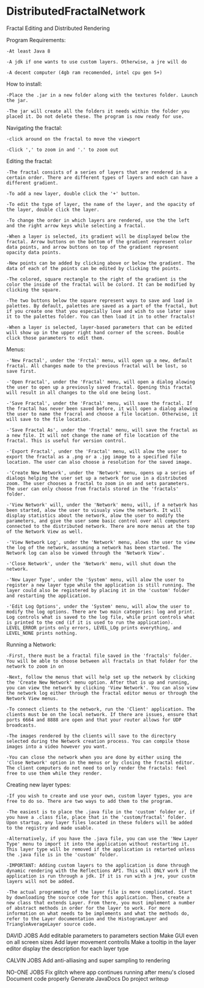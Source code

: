 # DistributedFractalNetwork
Fractal Editing and Distributed Rendering

Program  Requirements:

	-At least Java 8

	-A jdk if one wants to use custom layers. Otherwise, a jre will do

	-A decent computer (4gb ram recomended, intel cpu gen 5+)


How to install:

	-Place the .jar in a new folder along with the textures folder. Launch the jar.

	-The jar will create all the folders it needs within the folder you placed it. Do not delete these. The program is now ready for use.


Navigating the fractal:

	-click around on the fractal to move the viewport

	-Click ',' to zoom in and '.' to zoom out


Editing the fractal:

	-The fractal consists of a series of layers that are rendered in a certain order. There are different types of layers and each can have a different gradient.

	-To add a new layer, double click the '+' button.

	-To edit the type of layer, the name of the layer, and the opacity of the layer, double click the layer.

	-To change the order in which layers are rendered, use the the left and the right arrow keys while selecting a fractal.

	-When a layer is selected, its gradient will be displayed below the fractal. Arrow buttons on the bottom of the gradient represent color data points, and arrow buttons on top of the gradient represent opacity data points.

	-New points can be added by clicking above or below the gradient. The data of each of the points can be edited by clicking the points.

	-The colored, square rectangle to the right of the gradient is the color the inside of the fractal will be colord. It can be modified by clicking the square.

	-The two buttons below the square represent ways to save and load in palettes. By default, palettes are saved as a part of the fractal, but if you create one that you especially love and wish to use later save it to the palettes folder. You can then load it in to other fractals!

	-When a layer is selected, layer-based parameters that can be edited will show up in the upper right hand corner of the screen. Double click those parameters to edit them.	


Menus:

	-'New Fractal', under the 'Frctal' menu, will open up a new, default fractal. All changes made to the previous fractal will be lost, so save first.

	-'Open Fractal', under the 'Fractal' menu, will open a dialog alowing the user to open up a previously saved fractal. Opening this fractal will result in all changes to the old one being lost.

	-'Save Fractal', under the 'Fractal' menu, will save the fractal. If the fractal has never been saved before, it will open a dialog alowing the user to name the fracral and choose a file location. Otherwise, it will save to the file location.

	-'Save Fractal As', under the 'Fractal' menu, will save the fractal as a new file. It will not change the name of file location of the fractal. This is useful for version control.

	-'Export Fractal', under the 'Fractal' menu, will alow the user to export the fractal as a .png or a .jpg image to a specified file location. The user can also choose a resolution for the saved image.

	-'Create New Network', under the 'Network' menu, opens up a series of dialogs helping the user set up a network for use in a distributed zoom. The user chooses a fractal to zoom in on and sets parameters. The user can only choose from fractals stored in the 'fractals' folder.

	-'View Network' will, under the 'Network' menu, will, if a network has been started, alow the user to visualy view the network. It will display statistics about the network, alow the user to modify the parameters, and give the user some basic control over all computers connected to the distributed network. There are more menus at the top of the Network View as well.

	-'View Network Log', under the 'Network' menu, alows the user to view the log of the network, assuming a network has been started. The Network log can also be viewed through the 'Network View'.

	-'Close Network', under the 'Network' menu, will shut down the network.

	-'New Layer Type', under the 'System' menu, will alow the user to register a new layer type while the application is still running. The layer could also be registered by placing it in the 'custom' folder and restarting the application.

	-'Edit Log Options', under the 'System' menu, will alow the user to modify the log options. There are two main categories: log and print. Log controls what is saved to the log file, while print controls what is printed to the cmd (if it is used to run the application). LEVEL_ERROR prints only errors, LEVEL_LOg prints everything, and LEVEL_NONE prints nothing.


Running a Network:

	-First, there must be a fractal file saved in the 'fractals' folder. You will be able to choose between all fractals in that folder for the network to zoom in on

	-Next, follow the menus that will help set up the network by clicking the 'Create New Network' menu option. After that is up and running, you can view the network by clicking 'View Network'. You can also view the network log either through the fractal editor menus or through the Network View menus.

	-To connect clients to the network, run the 'Client' application. The clients must be on the local network. If there are issues, ensure that ports 6664 and 8888 are open and that your router allows for UDP broadcasts. 

	-The images rendered by the clients will save to the directory selected during the Network creation process. You can compile those images into a video however you want.

	-You can close the network when you are done by either using the 'Close Network' option in the menus or by closing the fractal editor. The client computers do not need to only render the fractals: feel free to use them while they render.


Creating new layer types:

	-If you wish to create and use your own, custom layer types, you are free to do so. There are two ways to add them to the program. 

	-The easiest is to place the .java file in the 'custom' folder or, if you have a .class file, place that in the 'custom/fractal' folder. Upon startup, any layer files located in these folders will be added to the registry and made usable.

	-Alternatively, if you have the .java file, you can use the 'New Layer Type' menu to import it into the application without restarting it. This layer type will be removed if the application is retarted unless the .java file is in the 'custom' folder.

	-IMPORTANT: Adding custom layers to the application is done through dynamic rendering with the Reflections API. This will ONLY work if the application is run through a jdk. If it is run with a jre, your custm layers will not be added.

	-The actual programming of the layer file is more complicated. Start by downloading the source code for this application. Then, create a new class that extends Layer. From there, you must implement a number of abstract methods in order for the layer to work. For more information on what needs to be implements and what the methods do, refer to the Layer documentation and the HistogramLayer and TriangleAverageLayer source code.


DAVID JOBS
Add editable parameters to parameters section
Make GUI even on all screen sizes
Add layer movement controlls
Make a tooltip in the layer editor display the description for each layer type


CALVIN JOBS
Add anti-alliasing and super sampling to rendering


NO-ONE JOBS
Fix glitch where app continues running after menu's closed
Document code properly
Generate JavaDocs
Do project writeup


